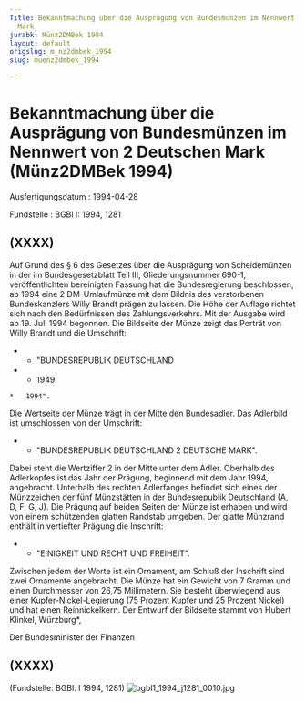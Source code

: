 ```yaml
---
Title: Bekanntmachung über die Ausprägung von Bundesmünzen im Nennwert von 2 Deutschen
  Mark
jurabk: Münz2DMBek 1994
layout: default
origslug: m_nz2dmbek_1994
slug: muenz2dmbek_1994

---
```


# Bekanntmachung über die Ausprägung von Bundesmünzen im Nennwert von 2 Deutschen Mark (Münz2DMBek 1994)

Ausfertigungsdatum
:   1994-04-28

Fundstelle
:   BGBl I: 1994, 1281

## (XXXX)

Auf Grund des § 6 des Gesetzes über die Ausprägung von Scheidemünzen
in der im Bundesgesetzblatt Teil III, Gliederungsnummer 690-1,
veröffentlichten bereinigten Fassung hat die Bundesregierung
beschlossen, ab 1994 eine 2 DM-Umlaufmünze mit dem Bildnis des
verstorbenen Bundeskanzlers Willy Brandt prägen zu lassen. Die Höhe
der Auflage richtet sich nach den Bedürfnissen des Zahlungsverkehrs.
Mit der Ausgabe wird ab 19. Juli 1994 begonnen.
Die Bildseite der Münze zeigt das Porträt von Willy Brandt und die
Umschrift:

*    *   "BUNDESREPUBLIK DEUTSCHLAND


*    *   1949

    *   1994".



Die Wertseite der Münze trägt in der Mitte den Bundesadler. Das
Adlerbild ist umschlossen von der Umschrift:

*    *   "BUNDESREPUBLIK DEUTSCHLAND
        2 DEUTSCHE MARK".



Dabei steht die Wertziffer 2 in der Mitte unter dem Adler. Oberhalb
des Adlerkopfes ist das Jahr der Prägung, beginnend mit dem Jahr 1994,
angebracht. Unterhalb des rechten Adlerfanges befindet sich eines der
Münzzeichen der fünf Münzstätten in der Bundesrepublik Deutschland (A,
D, F, G, J).
Die Prägung auf beiden Seiten der Münze ist erhaben und wird von einem
schützenden glatten Randstab umgeben.
Der glatte Münzrand enthält in vertiefter Prägung die Inschrift:

*
    *   "EINIGKEIT UND RECHT UND FREIHEIT".






Zwischen jedem der Worte ist ein Ornament, am Schluß der Inschrift
sind zwei Ornamente angebracht.
Die Münze hat ein Gewicht von 7 Gramm und einen Durchmesser von 26,75
Millimetern. Sie besteht überwiegend aus einer Kupfer-Nickel-Legierung
(75 Prozent Kupfer und 25 Prozent Nickel) und hat einen
Reinnickelkern.
Der Entwurf der Bildseite stammt von Hubert Klinkel, Würzburg\*,

Der Bundesminister der Finanzen

## (XXXX)

(Fundstelle: BGBl. I 1994, 1281)
![bgbl1_1994_j1281_0010.jpg](bgbl1_1994_j1281_0010.jpg)
